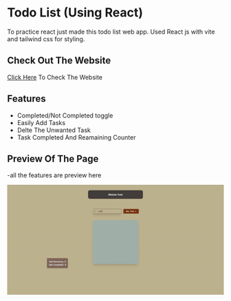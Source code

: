 
# Todo List (Using React)


To practice react just made this todo list web app.
Used React js with vite and tailwind css for styling.




## Check Out The Website

[Click Here](https://not-sahil-raja.github.io/Todo-List-React/) To Check The Website


## Features

- Completed/Not Completed toggle
- Easily Add Tasks
- Delte The Unwanted Task
- Task Completed And Reamaining Counter


## Preview Of The Page
-all the features are preview here 

<img src="todolist gif video.gif"
     alt="Markdown Monster icon"
     style="float: left; margin-right: 10px;" />
